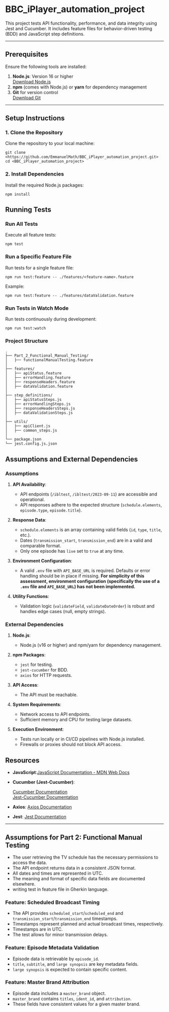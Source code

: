 # BBC_iPlayer_automation_project

This project tests API functionality, performance, and data integrity using Jest and Cucumber. It includes feature files for behavior-driven testing (BDD) and JavaScript step definitions.

---

## **Prerequisites**

Ensure the following tools are installed:

1. **Node.js**: Version 16 or higher  
   [Download Node.js](https://nodejs.org)
2. **npm** (comes with Node.js) or **yarn** for dependency management
3. **Git** for version control  
   [Download Git](https://git-scm.com)

---

## **Setup Instructions**

### **1. Clone the Repository**
Clone the repository to your local machine:

```
git clone <https://github.com/EmmanuelMath/BBC_iPlayer_automation_project.git>
cd <BBC_iPlayer_automation_project>
```


### **2. Install Dependencies**
Install the required Node.js packages:
```
npm install 
```

## **Running Tests**

### **Run All Tests**

Execute all feature tests:
```
npm test
```

### **Run a Specific Feature File**

Run tests for a single feature file:
```
npm run test:feature -- ./features/<feature-name>.feature
```
Example:
```
npm run test:feature -- ./features/dataValidation.feature
```

### **Run Tests in Watch Mode**

Run tests continuously during development:
```
npm run test:watch
```

### **Project Structure**

```
.
├── Part_2_Functional_Manual_Testing/
│   ├── functionalManualTesting.feature
│
├── features/
│   ├── apiStatus.feature
│   ├── errorHandling.feature
│   ├── responseHeaders.feature 
│   ├── dataValidation.feature
│
├── step_definitions/
│   ├── apiStatusSteps.js    
│   ├── errorHandlingSteps.js 
│   ├── responseHeadersSteps.js 
│   ├── dataValidationSteps.js    
│
├── utils/
│   ├── apiClient.js      
│   ├── common_steps.js    
│
└── package.json  
└── jest.config.js.json                 

```
## **Assumptions and External Dependencies**

### **Assumptions**
1. **API Availability**: 
   - API endpoints (`/ibltest`, `/ibltest/2023-09-11`) are accessible and operational.
   - API responses adhere to the expected structure (`schedule.elements`, `episode.type`, `episode.title`).

2. **Response Data**:
   - `schedule.elements` is an array containing valid fields (`id`, `type`, `title`, etc.).
   - Dates (`transmission_start`, `transmission_end`) are in a valid and comparable format.
   - Only one episode has `live` set to `true` at any time.

3. **Environment Configuration**:
   - A valid `.env` file with `API_BASE_URL` is required. Defaults or error handling should be in place if missing. **For simplicity of this assessment, environment configuration (specifically the use of a `.env` file and `API_BASE_URL`) has not been implemented.** 

4. **Utility Functions**:
   - Validation logic (`validateField`, `validateDateOrder`) is robust and handles edge cases (null, empty strings).

### **External Dependencies**
1. **Node.js**:
   - Node.js (v16 or higher) and npm/yarn for dependency management.

2. **npm Packages**:
   - `jest` for testing.
   - `jest-cucumber` for BDD.
   - `axios` for HTTP requests.

3. **API Access**:
   - The API must be reachable.

4. **System Requirements**:
   - Network access to API endpoints.
   - Sufficient memory and CPU for testing large datasets.

5. **Execution Environment**:
   - Tests run locally or in CI/CD pipelines with Node.js installed.
   - Firewalls or proxies should not block API access.


## **Resources**

- **JavaScript**:[JavaScript Documentation - MDN Web Docs](https://developer.mozilla.org/en-US/docs/Web/JavaScript)

- **Cucumber (Jest-Cucumber)**:

  [Cucumber Documentation](https://cucumber.io/docs/)  
  [Jest-Cucumber Documentation](https://github.com/bencompton/jest-cucumber)

- **Axios**: [Axios Documentation](https://axios-http.com/docs/intro)

- **Jest**: [Jest Documentation](https://jestjs.io/docs/getting-started)

---
## **Assumptions for Part 2: Functional Manual Testing**

- The user retrieving the TV schedule has the necessary permissions to access the data.
- The API endpoint returns data in a consistent JSON format.
- All dates and times are represented in UTC.
- The meaning and format of specific data fields are documented elsewhere.
- writing test in feature file in Gherkin language.

### **Feature: Scheduled Broadcast Timing**

*   The API provides `scheduled_start`/`scheduled_end` and `transmission_start`/`transmission_end` timestamps.
*   Timestamps represent planned and actual broadcast times, respectively.
*   Timestamps are in UTC.
*   The test allows for minor transmission delays.

### **Feature: Episode Metadata Validation**

*   Episode data is retrievable by `episode_id`.
*   `title`, `subtitle`, and `large synopsis` are key metadata fields.
*   `large synopsis` is expected to contain specific content.

### **Feature: Master Brand Attribution**

*   Episode data includes a `master_brand` object.
*   `master_brand` contains `titles`, `ident_id`, and `attribution`.
*   These fields have consistent values for a given master brand.

